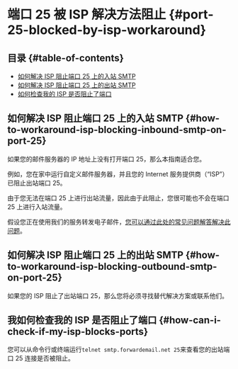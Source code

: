 # 端口 25 被 ISP 解决方法阻止 {#port-25-blocked-by-isp-workaround}

## 目录 {#table-of-contents}

* [如何解决 ISP 阻止端口 25 上的入站 SMTP](#how-to-workaround-isp-blocking-inbound-smtp-on-port-25)
* [如何解决 ISP 阻止端口 25 上的出站 SMTP](#how-to-workaround-isp-blocking-outbound-smtp-on-port-25)
* [如何检查我的 ISP 是否阻止了端口](#how-can-i-check-if-my-isp-blocks-ports)

## 如何解决 ISP 阻止端口 25 上的入站 SMTP {#how-to-workaround-isp-blocking-inbound-smtp-on-port-25}

如果您的邮件服务器的 IP 地址上没有打开端口 25，那么本指南适合您。

例如，您在家中运行自定义邮件服务器，并且您的 Internet 服务提供商（“ISP”）已阻止出站端口 25。

由于您无法在端口 25 上进行出站流量，因此由于此阻止，您很可能也不会在端口 25 上进行入站流量。

假设您正在使用我们的服务转发电子邮件，[您可以通过此处的常见问题解答解决此问题](/faq#can-i-forward-emails-to-ports-other-than-25-eg-if-my-isp-has-blocked-port-25)。

## 如何解决 ISP 阻止端口 25 上的出站 SMTP {#how-to-workaround-isp-blocking-outbound-smtp-on-port-25}

如果您的 ISP 阻止了出站端口 25，那么您将必须寻找替代解决方案或联系他们。

## 我如何检查我的 ISP 是否阻止了端口 {#how-can-i-check-if-my-isp-blocks-ports}

您可以从命令行或终端运行`telnet smtp.forwardemail.net 25`来查看您的出站端口 25 连接是否被阻止。